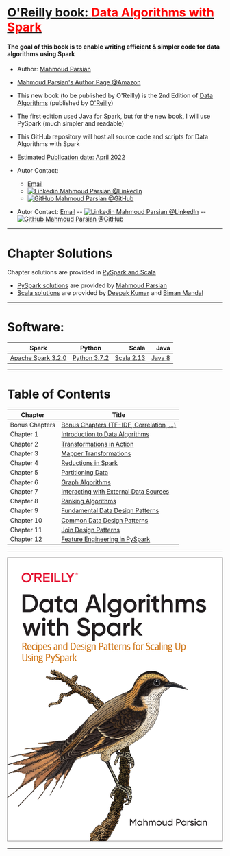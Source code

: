 # [O'Reilly book: <span style="color:red">Data Algorithms with Spark</span>](https://www.oreilly.com/library/view/data-algorithms-with/9781492082378/)

#### The goal of this book is to enable writing efficient & simpler code for data algorithms using Spark



* Author: [Mahmoud Parsian](https://www.linkedin.com/in/mahmoudparsian/) 

* [Mahmoud Parsian's Author Page @Amazon](https://www.amazon.com/author/mahmoudparsian/)

* This new book (to be published by O'Reilly) is the 2nd Edition of 
  [Data Algorithms](https://www.oreilly.com/library/view/data-algorithms/9781491906170/) 
  (published by [O'Reilly](https://www.oreilly.com/library/view/data-algorithms-with/9781492082378/))

* The first edition used Java for Spark, but for the new book, I will use PySpark (much simpler and readable)
	
* This GitHub repository will host all source code and scripts for Data Algorithms with Spark

* Estimated [Publication date: April 2022](https://www.oreilly.com/library/view/data-algorithms-with/9781492082378/)

* Autor Contact:
	* [Email](mailto:mahmoud.parsian@yahoo.com)
	* [![Linkedin](https://i.stack.imgur.com/gVE0j.png) Mahmoud Parsian @LinkedIn](https://www.linkedin.com/mahmoudparsian/)
	* [![GitHub](https://i.stack.imgur.com/tskMh.png) Mahmoud Parsian @GitHub](https://github.com/mahmoudparsian/)

* Autor Contact: [Email](mailto:mahmoud.parsian@yahoo.com) --  [![Linkedin](https://i.stack.imgur.com/gVE0j.png) Mahmoud Parsian @LinkedIn](https://www.linkedin.com/mahmoudparsian/) --  [![GitHub](https://i.stack.imgur.com/tskMh.png) Mahmoud Parsian @GitHub](https://github.com/mahmoudparsian/)

-----

# Chapter Solutions 
Chapter solutions are provided in [PySpark and Scala](./code/)
* [PySpark solutions](./code/) are provided by [Mahmoud Parsian](https://github.com/mahmoudparsian/)
* [Scala solutions](./code/) are provided by [Deepak Kumar](https://github.com/deepakmca05/) and [Biman Mandal](https://github.com/bimanmandal/)
	
-----

# Software:


| Spark    |      Python      |  Scala | Java 
|----------|:----------------:|-------:|-----------:|
| [Apache Spark 3.2.0](http://spark.apache.org/downloads.html) |  [Python 3.7.2](https://www.python.org/downloads/) | [Scala 2.13](https://https://www.scala-lang.org/download/scala2.html) | [Java 8](https://www.oracle.com/java/technologies/downloads/#java8) |

-----

# Table of Contents

| Chapter        |      Title       |
|----------------|------------------|
| Bonus Chapters | [Bonus Chapters (TF-IDF, Correlation, ...)](./code/bonus_chapters/) |
| Chapter 1      | [Introduction to Data Algorithms](./code/chap01/) |
| Chapter 2      | [Transformations in Action](./code/chap02/) |
| Chapter 3      | [Mapper Transformations](./code/chap03/) |
| Chapter 4      | [Reductions in Spark](./code/chap04/) |
| Chapter 5      | [Partitioning Data](./code/chap05/) |
| Chapter 6      | [Graph Algorithms](./code/chap06/) |
| Chapter 7      | [Interacting with External Data Sources](./code/chap07/) |
| Chapter 8      | [Ranking Algorithms](./code/chap08/) |
| Chapter 9      | [Fundamental Data Design Patterns](./code/chap09/) |
| Chapter 10     | [Common Data Design Patterns](./code/chap10/) |
| Chapter 11     | [Join Design Patterns](./code/chap11/) |
| Chapter 12     | [Feature Engineering in PySpark](./code/chap12/) |


-----

<a href="https://www.oreilly.com/library/view/data-algorithms-with/9781492082378/">
    <img
        alt="Data Algorithms with Spark"
        src="images/data_algorithms_with_spark.jpg"
>

------

[//]: # (metadata:)
[//]: # (Data Algorithms with Spark, Spark, PySpark, Python)
[//]: # (MapReduce, Distributed Algorithms, mappers, reducers, partitioners)
[//]: # (Transformations, Actions, RDDs, DataFrames, SQL)
[//]: # (Data Design Patterns, monoids)
